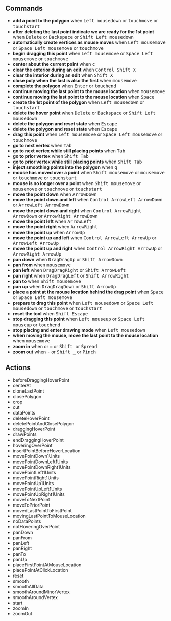 ## Commands

-   <b>add a point to the polygon</b>
    when <kbd>Left mousedown</kbd> or <kbd>touchmove</kbd> or <kbd>touchstart</kbd>
-   <b>after deleting the last point indicate we are ready for the 1st point</b>
    when <kbd>Delete</kbd> or <kbd>Backspace</kbd> or <kbd>Shift Left mousedown</kbd>
-   <b>automatically create vertices as mouse moves</b>
    when <kbd>Left mousemove</kbd> or <kbd>Space Left mousemove</kbd> or <kbd>touchmove</kbd>
-   <b>begin dragging this point</b>
    when <kbd>Left mousemove</kbd> or <kbd>Space Left mousemove</kbd> or <kbd>touchmove</kbd>
-   <b>center about the current point</b>
    when <kbd>c</kbd>
-   <b>clear the exterior during an edit</b>
    when <kbd>Control Shift X</kbd>
-   <b>clear the interior during an edit</b>
    when <kbd>Shift X</kbd>
-   <b>close poly when the last is also the first</b>
    when <kbd>mousemove</kbd>
-   <b>complete the polygon</b>
    when <kbd>Enter</kbd> or <kbd>touchend</kbd>
-   <b>continue moving the last point to the mouse location</b>
    when <kbd>mousemove</kbd>
-   <b>continue moving the last point to the mouse location</b>
    when <kbd>Space</kbd>
-   <b>create the 1st point of the polygon</b>
    when <kbd>Left mousedown</kbd> or <kbd>touchstart</kbd>
-   <b>delete the hover point</b>
    when <kbd>Delete</kbd> or <kbd>Backspace</kbd> or <kbd>Shift Left mousedown</kbd>
-   <b>delete the polygon and reset state</b>
    when <kbd>Escape</kbd>
-   <b>delete the polygon and reset state</b>
    when <kbd>Escape</kbd>
-   <b>drag this point</b>
    when <kbd>Left mousemove</kbd> or <kbd>Space Left mousemove</kbd> or <kbd>touchmove</kbd>
-   <b>go to next vertex</b>
    when <kbd>Tab</kbd>
-   <b>go to next vertex while still placing points</b>
    when <kbd>Tab</kbd>
-   <b>go to prior vertex</b>
    when <kbd>Shift Tab</kbd>
-   <b>go to prior vertex while still placing points</b>
    when <kbd>Shift Tab</kbd>
-   <b>inject smoothing points into the polygon</b>
    when <kbd>q</kbd>
-   <b>mouse has moved over a point</b>
    when <kbd>Shift mousemove</kbd> or <kbd>mousemove</kbd> or <kbd>touchmove</kbd> or <kbd>touchstart</kbd>
-   <b>mouse is no longer over a point</b>
    when <kbd>Shift mousemove</kbd> or <kbd>mousemove</kbd> or <kbd>touchmove</kbd> or <kbd>touchstart</kbd>
-   <b>move the point down</b>
    when <kbd>ArrowDown</kbd>
-   <b>move the point down and left</b>
    when <kbd>Control ArrowLeft ArrowDown</kbd> or <kbd>ArrowLeft ArrowDown</kbd>
-   <b>move the point down and right</b>
    when <kbd>Control ArrowRight ArrowDown</kbd> or <kbd>ArrowRight ArrowDown</kbd>
-   <b>move the point left</b>
    when <kbd>ArrowLeft</kbd>
-   <b>move the point right</b>
    when <kbd>ArrowRight</kbd>
-   <b>move the point up</b>
    when <kbd>ArrowUp</kbd>
-   <b>move the point up and left</b>
    when <kbd>Control ArrowLeft ArrowUp</kbd> or <kbd>ArrowLeft ArrowUp</kbd>
-   <b>move the point up and right</b>
    when <kbd>Control ArrowRight ArrowUp</kbd> or <kbd>ArrowRight ArrowUp</kbd>
-   <b>pan down</b>
    when <kbd>DragDragUp</kbd> or <kbd>Shift ArrowDown</kbd>
-   <b>pan from</b>
    when <kbd>mousemove</kbd>
-   <b>pan left</b>
    when <kbd>DragDragRight</kbd> or <kbd>Shift ArrowLeft</kbd>
-   <b>pan right</b>
    when <kbd>DragDragLeft</kbd> or <kbd>Shift ArrowRight</kbd>
-   <b>pan to</b>
    when <kbd>Shift mousemove</kbd>
-   <b>pan up</b>
    when <kbd>DragDragDown</kbd> or <kbd>Shift ArrowUp</kbd>
-   <b>place a point at the mouse location behind the drag point</b>
    when <kbd>Space</kbd> or <kbd>Space Left mousemove</kbd>
-   <b>prepare to drag this point</b>
    when <kbd>Left mousedown</kbd> or <kbd>Space Left mousedown</kbd> or <kbd>touchmove</kbd> or <kbd>touchstart</kbd>
-   <b>reset the tool</b>
    when <kbd>Shift Escape</kbd>
-   <b>stop dragging this point</b>
    when <kbd>Left mouseup</kbd> or <kbd>Space Left mouseup</kbd> or <kbd>touchend</kbd>
-   <b>stop placing and enter drawing mode</b>
    when <kbd>Left mousedown</kbd>
-   <b>when moving the mouse, move the last point to the mouse location</b>
    when <kbd>mousemove</kbd>
-   <b>zoom in</b>
    when <kbd> </kbd> or <kbd>=</kbd> or <kbd>Shift </kbd> or <kbd>Spread</kbd>
-   <b>zoom out</b>
    when <kbd>-</kbd> or <kbd>Shift \_</kbd> or <kbd>Pinch</kbd>

## Actions

-   beforeDraggingHoverPoint
-   centerAt
-   cloneLastPoint
-   closePolygon
-   crop
-   cut
-   dataPoints
-   deleteHoverPoint
-   deletePointAndClosePolygon
-   draggingHoverPoint
-   drawPoints
-   endDraggingHoverPoint
-   hoveringOverPoint
-   insertPointBeforeHoverLocation
-   movePointDown1Units
-   movePointDownLeft1Units
-   movePointDownRight1Units
-   movePointLeft1Units
-   movePointRight1Units
-   movePointUp1Units
-   movePointUpLeft1Units
-   movePointUpRight1Units
-   moveToNextPoint
-   moveToPriorPoint
-   movedLastPointToFirstPoint
-   movingLastPointToMouseLocation
-   noDataPoints
-   notHoveringOverPoint
-   panDown
-   panFrom
-   panLeft
-   panRight
-   panTo
-   panUp
-   placeFirstPointAtMouseLocation
-   placePointAtClickLocation
-   reset
-   smooth
-   smoothAllData
-   smoothAroundMinorVertex
-   smoothAroundVertex
-   start
-   zoomIn
-   zoomOut
